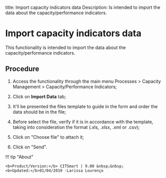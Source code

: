 title: Import capacity indicators data
Description: Is intended to import the data about the capacity/performance indicators.
# Import capacity indicators data
This functionality is intended to import the data about the capacity/performance indicators.

Procedure
-------------

1.  Access the functionality through the main menu Processes \> Capacity
    Management \> Capacity/Performance Indicators;

2.  Click on **Import Data** tab;

3.  It'll be presented the files template to guide in the form and order the
    data should be in the file;

4.  Before select the file, verify if it is in accordance with the template,
    taking into consideration the format (.xls, .xlsx, .xml or .csv);

5.  Click on "Choose file" to attach it;

6.  Click on "Send".

!!! tip "About"

    <b>Product/Version:</b> CITSmart | 9.00 &nbsp;&nbsp;
    <b>Updated:</b>01/04/2019 -Larissa Lourenço

